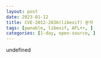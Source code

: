 ```yaml
---
layout: post
date: 2023-01-12
title: CVE-2012-2836(libexif) 분석
tags: [pwnable, libexif, AFL++, ]
categories: [1-day, open-source, ]
---
```

undefined